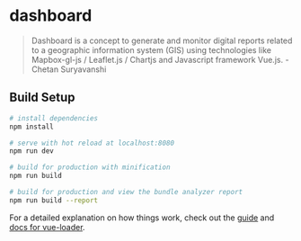 # dashboard

> Dashboard is a concept to generate and monitor digital reports related to a geographic information system (GIS) using technologies like Mapbox-gl-js / Leaflet.js / Chartjs and Javascript framework Vue.js. - Chetan Suryavanshi

## Build Setup

``` bash
# install dependencies
npm install

# serve with hot reload at localhost:8080
npm run dev

# build for production with minification
npm run build

# build for production and view the bundle analyzer report
npm run build --report
```

For a detailed explanation on how things work, check out the [guide](http://vuejs-templates.github.io/webpack/) and [docs for vue-loader](http://vuejs.github.io/vue-loader).

